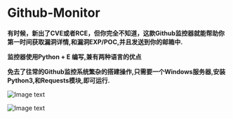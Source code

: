 # Github-Monitor

**有时候，新出了CVE或者RCE，但你完全不知道，这款Github监控器就能帮助你第一时间获取漏洞详情,和漏洞EXP/POC,并且发送到你的邮箱中.**

**监控器使用Python + E 编写,兼有两种语言的优点**

**免去了往常的Github监控系统繁杂的搭建操作,只需要一个Windows服务器,安装Python3,和Requests模块,即可运行.**

![Image text](http://i2.tiimg.com/713319/7bcbf52620e8fdd6.png)

![Image text](http://i2.tiimg.com/713319/2e73c8571f5eeea4.png)
